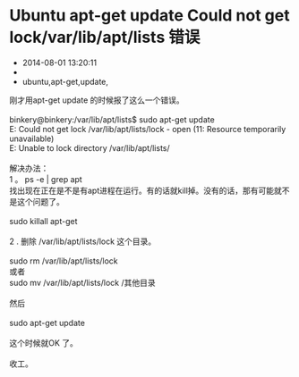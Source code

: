 # Ubuntu apt-get update Could not get lock/var/lib/apt/lists 错误
- 2014-08-01 13:20:11
- 
- ubuntu,apt-get,update,

刚才用apt-get update 的时候报了这么一个错误。<br /><br />binkery@binkery:/var/lib/apt/lists$ sudo apt-get update<br />E: Could not get lock /var/lib/apt/lists/lock - open (11: Resource temporarily unavailable)<br />E: Unable to lock directory /var/lib/apt/lists/<br /><br />解决办法：<br />1 。 ps -e | grep apt<br />找出现在正在是不是有apt进程在运行。有的话就kill掉。没有的话，那有可能就不是这个问题了。<br /><br />sudo killall apt-get<br /><br />2 . 删除 /var/lib/apt/lists/lock 这个目录。<br /><br />sudo rm /var/lib/apt/lists/lock<br />或者 <br />sudo mv /var/lib/apt/lists/lock /其他目录<br /><br />然后<br /><br />sudo apt-get update<br /><br />这个时候就OK 了。<br /><br />收工。